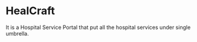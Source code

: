 # HealCraft
It is a Hospital Service Portal that put all the hospital services under single umbrella.
